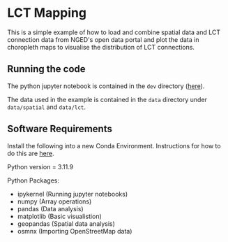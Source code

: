 # LCT Mapping
This is a simple example of how to load and combine spatial data and LCT connection data from NGED's open data portal and plot the data in choropleth maps to visualise the distribution of LCT connections.

## Running the code
The python jupyter notebook is contained in the `dev` directory ([here](https://github.com/isaacflower/LCTMapping/blob/main/dev/LCT_mapping.ipynb)).

The data used in the example is contained in the `data` directory under `data/spatial` and `data/lct`.

## Software Requirements
Install the following into a new Conda Environment. Instructions for how to do this are [here](https://conda.io/projects/conda/en/latest/user-guide/tasks/manage-environments.html).

Python version = 3.11.9

Python Packages:
- ipykernel (Running jupyter notebooks)
- numpy (Array operations)
- pandas (Data analysis)
- matplotlib (Basic visualistion)
- geopandas (Spatial data analysis)
- osmnx (Importing OpenStreetMap data)
